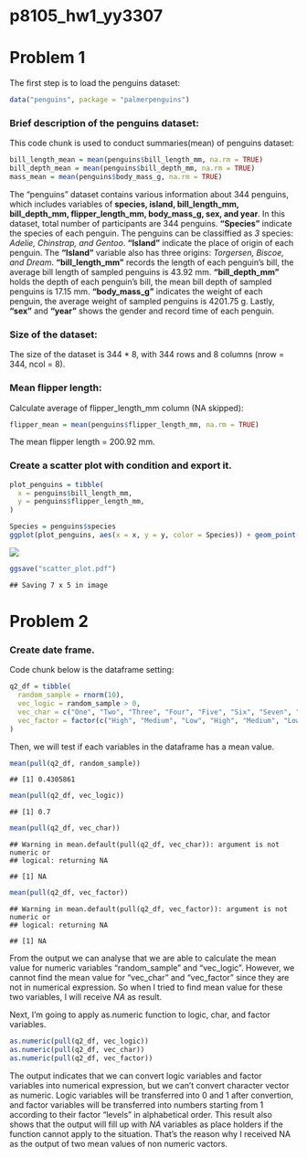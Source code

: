 p8105_hw1_yy3307
================

# Problem 1

The first step is to load the penguins dataset:

``` r
data("penguins", package = "palmerpenguins")
```

### Brief description of the penguins dataset:

This code chunk is used to conduct summaries(mean) of penguins dataset:

``` r
bill_length_mean = mean(penguins$bill_length_mm, na.rm = TRUE)
bill_depth_mean = mean(penguins$bill_depth_mm, na.rm = TRUE)
mass_mean = mean(penguins$body_mass_g, na.rm = TRUE)
```

The “penguins” dataset contains various information about 344 penguins,
which includes variables of **species, island, bill_length_mm,
bill_depth_mm, flipper_length_mm, body_mass_g, sex, and year**. In this
dataset, total number of participants are 344 penguins. **“Species”**
indicate the species of each penguin. The penguins can be classiffied as
*3* species: *Adelie, Chinstrap, and Gentoo*. **“Island”** indicate the
place of origin of each penguin. The **“Island”** variable also has
three origins: *Torgersen, Biscoe, and Dream*. **“bill_length_mm”**
records the length of each penguin’s bill, the average bill length of
sampled penguins is 43.92 mm. **“bill_depth_mm”** holds the depth of
each penguin’s bill, the mean bill depth of sampled penguins is 17.15
mm. **“body_mass_g”** indicates the weight of each penguin, the average
weight of sampled penguins is 4201.75 g. Lastly, **“sex”** and
**“year”** shows the gender and record time of each penguin.

### Size of the dataset:

The size of the dataset is 344 \* 8, with 344 rows and 8 columns (nrow =
344, ncol = 8).

### Mean flipper length:

Calculate average of flipper_length_mm column (NA skipped):

``` r
flipper_mean = mean(penguins$flipper_length_mm, na.rm = TRUE)
```

The mean flipper length = 200.92 mm.

### Create a scatter plot with condition and export it.

``` r
plot_penguins = tibble(
  x = penguins$bill_length_mm,
  y = penguins$flipper_length_mm,
)

Species = penguins$species
ggplot(plot_penguins, aes(x = x, y = y, color = Species)) + geom_point()
```

![](p8105_hw1_yy3307_files/figure-gfm/scatter_plot-1.png)<!-- -->

``` r
ggsave("scatter_plot.pdf")
```

    ## Saving 7 x 5 in image

# Problem 2

### Create date frame.

Code chunk below is the dataframe setting:

``` r
q2_df = tibble(
  random_sample = rnorm(10),
  vec_logic = random_sample > 0,
  vec_char = c("One", "Two", "Three", "Four", "Five", "Six", "Seven", "Eight", "Nine", "Ten"),
  vec_factor = factor(c("High", "Medium", "Low", "High", "Medium", "Low","High", "Medium", "Low","High"))
)
```

Then, we will test if each variables in the dataframe has a mean value.

``` r
mean(pull(q2_df, random_sample))
```

    ## [1] 0.4305861

``` r
mean(pull(q2_df, vec_logic))
```

    ## [1] 0.7

``` r
mean(pull(q2_df, vec_char))
```

    ## Warning in mean.default(pull(q2_df, vec_char)): argument is not numeric or
    ## logical: returning NA

    ## [1] NA

``` r
mean(pull(q2_df, vec_factor))
```

    ## Warning in mean.default(pull(q2_df, vec_factor)): argument is not numeric or
    ## logical: returning NA

    ## [1] NA

From the output we can analyse that we are able to calculate the mean
value for numeric variables “random_sample” and “vec_logic”. However, we
cannot find the mean value for “vec_char” and “vec_factor” since they
are not in numerical expression. So when I tried to find mean value for
these two variables, I will receive *NA* as result.

Next, I’m going to apply as.numeric function to logic, char, and factor
variables.

``` r
as.numeric(pull(q2_df, vec_logic))
as.numeric(pull(q2_df, vec_char))
as.numeric(pull(q2_df, vec_factor))
```

The output indicates that we can convert logic variables and factor
variables into numerical expression, but we can’t convert character
vector as numeric. Logic variables will be transferred into 0 and 1
after convertion, and factor variables will be transferred into numbers
starting from 1 according to their factor “levels” in alphabetical
order. This result also shows that the output will fill up with *NA*
variables as place holders if the function cannot apply to the
situation. That’s the reason why I received NA as the output of two mean
values of non numeric vactors.
